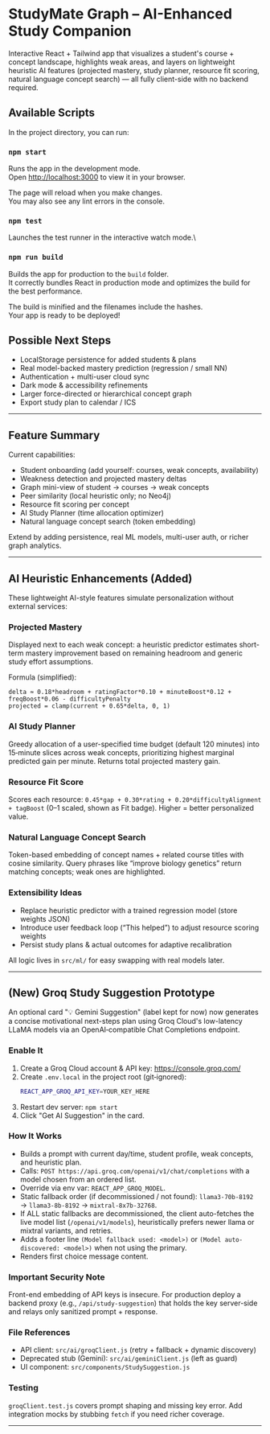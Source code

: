 # StudyMate Graph – AI-Enhanced Study Companion

Interactive React + Tailwind app that visualizes a student's course + concept landscape, highlights weak areas, and layers on lightweight heuristic AI features (projected mastery, study planner, resource fit scoring, natural language concept search) — all fully client-side with no backend required.

## Available Scripts

In the project directory, you can run:

### `npm start`

Runs the app in the development mode.\
Open [http://localhost:3000](http://localhost:3000) to view it in your browser.

The page will reload when you make changes.\
You may also see any lint errors in the console.

### `npm test`

Launches the test runner in the interactive watch mode.\

### `npm run build`

Builds the app for production to the `build` folder.\
It correctly bundles React in production mode and optimizes the build for the best performance.

The build is minified and the filenames include the hashes.\
Your app is ready to be deployed!



## Possible Next Steps
* LocalStorage persistence for added students & plans
* Real model-backed mastery prediction (regression / small NN)
* Authentication + multi-user cloud sync
* Dark mode & accessibility refinements
* Larger force-directed or hierarchical concept graph
* Export study plan to calendar / ICS

---

## Feature Summary
Current capabilities:
* Student onboarding (add yourself: courses, weak concepts, availability)
* Weakness detection and projected mastery deltas
* Graph mini-view of student → courses → weak concepts
* Peer similarity (local heuristic only; no Neo4j)
* Resource fit scoring per concept
* AI Study Planner (time allocation optimizer)
* Natural language concept search (token embedding)

Extend by adding persistence, real ML models, multi-user auth, or richer graph analytics.

---

## AI Heuristic Enhancements (Added)

These lightweight AI-style features simulate personalization without external services:

### Projected Mastery
Displayed next to each weak concept: a heuristic predictor estimates short-term mastery improvement based on remaining headroom and generic study effort assumptions.

Formula (simplified):
```
delta ≈ 0.18*headroom + ratingFactor*0.10 + minuteBoost*0.12 + freqBoost*0.06 - difficultyPenalty
projected = clamp(current + 0.65*delta, 0, 1)
```

### AI Study Planner
Greedy allocation of a user-specified time budget (default 120 minutes) into 15‑minute slices across weak concepts, prioritizing highest marginal predicted gain per minute. Returns total projected mastery gain.

### Resource Fit Score
Scores each resource: `0.45*gap + 0.30*rating + 0.20*difficultyAlignment + tagBoost` (0–1 scaled, shown as Fit badge). Higher = better personalized value.

### Natural Language Concept Search
Token-based embedding of concept names + related course titles with cosine similarity. Query phrases like “improve biology genetics” return matching concepts; weak ones are highlighted.

### Extensibility Ideas
* Replace heuristic predictor with a trained regression model (store weights JSON)
* Introduce user feedback loop (“This helped”) to adjust resource scoring weights
* Persist study plans & actual outcomes for adaptive recalibration

All logic lives in `src/ml/` for easy swapping with real models later.

---

## (New) Groq Study Suggestion Prototype

An optional card "💡 Gemini Suggestion" (label kept for now) now generates a concise motivational next-steps plan using Groq Cloud's low-latency LLaMA models via an OpenAI‑compatible Chat Completions endpoint.

### Enable It
1. Create a Groq Cloud account & API key: https://console.groq.com/ 
2. Create `.env.local` in the project root (git‑ignored):
	```bash
	REACT_APP_GROQ_API_KEY=YOUR_KEY_HERE
	```
3. Restart dev server: `npm start`
4. Click "Get AI Suggestion" in the card.

### How It Works
* Builds a prompt with current day/time, student profile, weak concepts, and heuristic plan.
* Calls: `POST https://api.groq.com/openai/v1/chat/completions` with a model chosen from an ordered list.
* Override via env var: `REACT_APP_GROQ_MODEL`.
* Static fallback order (if decommissioned / not found): `llama3-70b-8192` → `llama3-8b-8192` → `mixtral-8x7b-32768`.
* If ALL static fallbacks are decommissioned, the client auto-fetches the live model list (`/openai/v1/models`), heuristically prefers newer llama or mixtral variants, and retries.
* Adds a footer line `(Model fallback used: <model>)` or `(Model auto-discovered: <model>)` when not using the primary.
* Renders first choice message content.

### Important Security Note
Front-end embedding of API keys is insecure. For production deploy a backend proxy (e.g., `/api/study-suggestion`) that holds the key server-side and relays only sanitized prompt + response.

### File References
* API client: `src/ai/groqClient.js` (retry + fallback + dynamic discovery)
* Deprecated stub (Gemini): `src/ai/geminiClient.js` (left as guard)
* UI component: `src/components/StudySuggestion.js`

### Testing
`groqClient.test.js` covers prompt shaping and missing key error. Add integration mocks by stubbing `fetch` if you need richer coverage.

---

